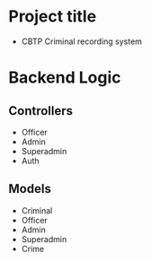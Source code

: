# Project title

- CBTP Criminal recording system

# Backend Logic

## Controllers

- Officer
- Admin
- Superadmin
- Auth

## Models

- Criminal
- Officer
- Admin
- Superadmin
- Crime

